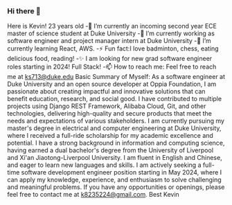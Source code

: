 ### Hi there 👋

Here is Kevin! 23 years old
-🔭 I’m currently an incoming second year ECE master of science student at Duke University
-🌱 I’m currently working as software engineer and project manager intern at Duke University
-👯 I’m currently learning React, AWS.
-⚡ Fun fact:I love badminton, chess, eating delicious food, reading!
-✨ I am looking for new grad software engineer roles starting in 2024! Full Stack!
-📫 How to reach me: Feel free to reach me at ks713@duke.edu
Basic Summary of Myself:
As a software engineer at Duke University and an open source developer at Oppia Foundation, I am passionate about creating impactful and innovative solutions that can benefit education, research, and social good. I have contributed to multiple projects using Django REST Framework, Alibaba Cloud, Git, and other technologies, delivering high-quality and secure products that meet the needs and expectations of various stakeholders.
I am currently pursuing my master's degree in electrical and computer engineering at Duke University, where I received a full-ride scholarship for my academic excellence and potential. I have a strong background in information and computing science, having earned a dual bachelor's degree from the University of Liverpool and Xi'an Jiaotong-Liverpool University. I am fluent in English and Chinese, and eager to learn new languages and skills. I am actively seeking a full-time software development engineer position starting in May 2024, where I can apply my knowledge, experience, and enthusiasm to solve challenging and meaningful problems. If you have any opportunities or openings, please feel free to contact me at k8235224@gmail.com.
Best
Kevin
